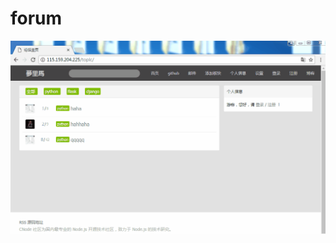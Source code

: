 # forum
![img](https://github.com/majunjun12345/forum/blob/master/%E6%B3%A8%E5%86%8C%E7%99%BB%E5%BD%95%E9%80%80%E5%87%BA.gif)
